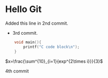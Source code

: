# Hello Git

Added this line in 2nd commit.

* 3rd commit.

```C
    void main(){
        printf("C code block\n");
    }
```

$x=\frac{\sum^{10}_{i=1}{exp^{2\times i}}}{3}$

4th commit